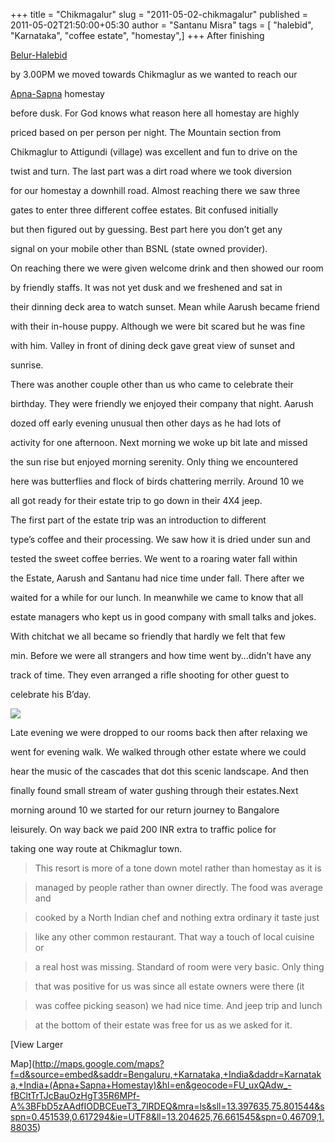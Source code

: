 +++
title = "Chikmagalur"
slug = "2011-05-02-chikmagalur"
published = 2011-05-02T21:50:00+05:30
author = "Santanu Misra"
tags = [ "halebid", "Karnataka", "coffee estate", "homestay",]
+++
After finishing
[Belur-Halebid](http://blog.santm.com/2011/03/28/halebid-belurliving-with-past "Halebid-Belur")
by 3.00PM we moved towards Chikmaglur as we wanted to reach our
[Apna-Sapna](http://apnasapnaholidays.com/? "Apna Sapna") homestay
before dusk. For God knows what reason here all homestay are highly
priced based on per person per night. The Mountain section from
Chikmaglur to Attigundi (village) was excellent and fun to drive on the
twist and turn. The last part was a dirt road where we took diversion
for our homestay a downhill road. Almost reaching there we saw three
gates to enter three different coffee estates. Bit confused initially
but then figured out by guessing. Best part here you don’t get any
signal on your mobile other than BSNL (state owned provider).

On reaching there we were given welcome drink and then showed our room
by friendly staffs. It was not yet dusk and we freshened and sat in
their dinning deck area to watch sunset. Mean while Aarush became friend
with their in-house puppy. Although we were bit scared but he was fine
with him. Valley in front of dining deck gave great view of sunset and
sunrise.

There was another couple other than us who came to celebrate their
birthday. They were friendly we enjoyed their company that night. Aarush
dozed off early evening unusual then other days as he had lots of
activity for one afternoon. Next morning we woke up bit late and missed
the sun rise but enjoyed morning serenity. Only thing we encountered
here was butterflies and flock of birds chattering merrily. Around 10 we
all got ready for their estate trip to go down in their 4X4 jeep.

The first part of the estate trip was an introduction to different
type’s coffee and their processing. We saw how it is dried under sun and
tested the sweet coffee berries. We went to a roaring water fall within
the Estate, Aarush and Santanu had nice time under fall. There after we
waited for a while for our lunch. In meanwhile we came to know that all
estate managers who kept us in good company with small talks and jokes.
With chitchat we all became so friendly that hardly we felt that few
min. Before we were all strangers and how time went by…didn’t have any
track of time. They even arranged a rifle shooting for other guest to
celebrate his B’day.

  

[![](../images/thumbnails/2011-05-02-chikmagalur-chikmagalur.jpg)](../images/2011-05-02-chikmagalur-chikmagalur.jpg)

Late evening we were dropped to our rooms back then after relaxing we
went for evening walk. We walked through other estate where we could
hear the music of the cascades that dot this scenic landscape. And then
finally found small stream of water gushing through their estates.Next
morning around 10 we started for our return journey to Bangalore
leisurely. On way back we paid 200 INR extra to traffic police for
taking one way route at Chikmaglur town.

> This resort is more of a tone down motel rather than homestay as it is
> managed by people rather than owner directly. The food was average and
> cooked by a North Indian chef and nothing extra ordinary it taste just
> like any other common restaurant. That way a touch of local cuisine or
> a real host was missing. Standard of room were very basic. Only thing
> that was positive for us was since all estate owners were there (it
> was coffee picking season) we had nice time. And jeep trip and lunch
> at the bottom of their estate was free for us as we asked for it.

  
<span class="small">[View Larger
Map](http://maps.google.com/maps?f=d&source=embed&saddr=Bengaluru,+Karnataka,+India&daddr=Karnataka,+India+(Apna+Sapna+Homestay)&hl=en&geocode=FU_uxQAdw_-fBCltTrTJcBauOzHgT35R6MPf-A%3BFbD5zAAdfIODBCEueT3_7lRDEQ&mra=ls&sll=13.397635,75.801544&sspn=0.451539,0.617294&ie=UTF8&ll=13.204625,76.661545&spn=0.46709,1.88035)</span>
